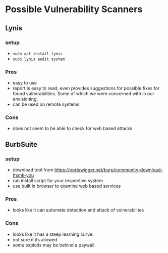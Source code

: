 # Possible Vulnerability Scanners

## Lynis 
### setup
- `sudo apt install lynis`
- `sudo lynis audit system` 

### Pros
- easy to use
- report is easy to read, even provides suggestions for possible fixes for found vulnerabilities. Some of which we were concerned with in our envisioning.
- can be used on remote systems

### Cons 
- does not seem to be able to check for web based attacks

## BurbSuite
### setup
- download tool from https://portswigger.net/burp/community-download-thank-you
- run install script for your respective system
- use built in browser to examine web based services 

### Pros
- looks like it can automate detection and attack of vulnerabilites

### Cons
- looks like it has a steep learning curve. 
- not sure if its allowed
- some exploits may be behind a paywall.
